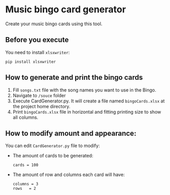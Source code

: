 # Music bingo card generator
Create your music bingo cards using this tool.

## Before you execute
You need to install `xlsxwriter`:
```
pip install xlsxwriter
```

## How to generate and print the bingo cards

1. Fill `songs.txt` file with the song names you want to use in the Bingo.
2. Navigate to `/souce` folder
3. Execute CardGenerator.py. It will create a file named `bingoCards.xlsx` at the project home directory. 
4. Print `bingoCards.xlsx` file in horizontal and fitting printing size to show all columns.

## How to modify amount and appearance:
You can edit `CardGenerator.py` file to modify:
* The amount of cards to be generated:
    ```
    cards = 100
    ```
* The amount of row and columns each card will have:
    ```
    columns = 3
    rows   = 2
    ```